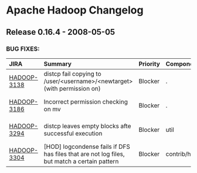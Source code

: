 
<!---
# Licensed to the Apache Software Foundation (ASF) under one
# or more contributor license agreements.  See the NOTICE file
# distributed with this work for additional information
# regarding copyright ownership.  The ASF licenses this file
# to you under the Apache License, Version 2.0 (the
# "License"); you may not use this file except in compliance
# with the License.  You may obtain a copy of the License at
#
#     http://www.apache.org/licenses/LICENSE-2.0
#
# Unless required by applicable law or agreed to in writing, software
# distributed under the License is distributed on an "AS IS" BASIS,
# WITHOUT WARRANTIES OR CONDITIONS OF ANY KIND, either express or implied.
# See the License for the specific language governing permissions and
# limitations under the License.
-->
# Apache Hadoop Changelog

## Release 0.16.4 - 2008-05-05



### BUG FIXES:

| JIRA | Summary | Priority | Component | Reporter | Contributor |
|:---- |:---- | :--- |:---- |:---- |:---- |
| [HADOOP-3138](https://issues.apache.org/jira/browse/HADOOP-3138) | distcp fail copying to /user/\<username\>/\<newtarget\> (with permission on) |  Blocker | . | Koji Noguchi | Raghu Angadi |
| [HADOOP-3186](https://issues.apache.org/jira/browse/HADOOP-3186) | Incorrect permission checking on  mv |  Blocker | . | Koji Noguchi | Tsz Wo Nicholas Sze |
| [HADOOP-3294](https://issues.apache.org/jira/browse/HADOOP-3294) | distcp leaves empty blocks afte successful execution |  Blocker | util | Christian Kunz | Tsz Wo Nicholas Sze |
| [HADOOP-3304](https://issues.apache.org/jira/browse/HADOOP-3304) | [HOD] logcondense fails if DFS has files that are not log files, but match a certain pattern |  Blocker | contrib/hod | Hemanth Yamijala | Hemanth Yamijala |


